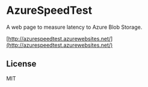 AzureSpeedTest
==============

A web page to measure latency to Azure Blob Storage.

[http://azurespeedtest.azurewebsites.net/](http://azurespeedtest.azurewebsites.net/)

License
-------

MIT
